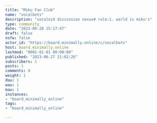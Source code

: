 ```yaml
---
title: "Miku Fan Club" 
name: "vocalbots"
description: "vocaloid discussion nexus# rule:1. world is miku's"
type: community
date: "2023-06-28 15:17:47"
draft: false
nsfw: false
actor_id: "https://board.minimally.online/c/vocalbots"
host: board.minimally.online
lastmod: "0001-01-01 00:00:00"
published: "2023-06-27 21:02:26"
subscribers: 1
posts: 1
comments: 0
weight: 1
dau: 1
wau: 1
mau: 1
instances:
- "board_minimally_online"
tags: 
- "board_minimally_online"

---
```

